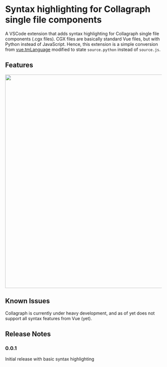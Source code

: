 # Syntax highlighting for Collagraph single file components

A VSCode extension that adds syntax highlighting for Collagraph single file components (.cgx files). CGX files are basically standard Vue files, but with Python instead of JavaScript. Hence, this extension is a simple conversion from [vue.tmLanguage](https://github.com/vuejs/vue-syntax-highlight/blob/master/vue.tmLanguage) modified to state `source.python` instead of `source.js`.


## Features

<p align="center">
  <img width="685px" src="https://raw.githubusercontent.com/berendkleinhaneveld/cgx-syntax-highlight-vscode/main/samples/screenshot.png">
</p>


## Known Issues

Collagraph is currently under heavy development, and as of yet does not support all syntax features from Vue (yet).


## Release Notes

### 0.0.1

Initial release with basic syntax highlighting
